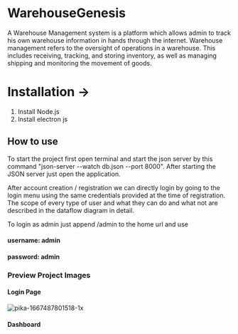 # WarehouseGenesis
A Warehouse Management system is a platform which allows admin to track his own
warehouse information in hands through the internet. Warehouse management refers to the
oversight of operations in a warehouse. This includes receiving, tracking, and storing inventory,
as well as managing shipping and monitoring the movement of goods.

# Installation ->
1. Install Node.js
2. Install electron js


## How to use
To start the project first open terminal and start the json server by this command "json-server --watch db.json --port 8000". 
After starting the JSON server just open the application.

After account creation / registration we can directly login by going to the login menu
using the same credentials provided at the time of registration. The scope of every type of user
and what they can do and what not are described in the dataflow diagram in detail.

To login as admin just append /admin to the home url and use   
#### username: admin ####
#### password: admin ####

### Preview Project Images

#### Login Page ####
![pika-1667487801518-1x](https://user-images.githubusercontent.com/60438343/200002801-8eb7ea5f-4ff8-4ae6-8ae1-16321564355c.png)

#### Dashboard ####
